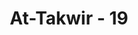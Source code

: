 ---
title: "At-Takwir - 19"
no: 19
arabic_no: ١٩
ayah: اِنَّهٗ لَقَوْلُ رَسُوْلٍ كَرِيْمٍۙ
translation: "sesungguhnya (Al-Qur'an) itu benar-benar firman (Allah yang dibawa oleh) utusan yang mulia (Jibril),"
tafsir: "Dalam ayat-ayat ini, Allah menjelaskan objek sumpah yang disebutkan dalam ayat 15-18 di atas, yaitu sesungguhnya apa yang diberitahukan oleh Muhammad saw tentang peristiwa-peristiwa hari Kiamat bukanlah kata-kata seorang dukun atau isapan jempol. Akan tetapi, benar-benar wahyu yang dibawa oleh Malaikat Jibril dari Tuhannya. Allah telah menyifati utusan yang membawa Al-Qur'an tersebut, yaitu Malaikat Jibril, dengan lima macam sifat yang mengandung keutamaan:\n\n1.Yang mulia pada sisi Tuhannya karena Allah memberikan padanya sesuatu yang paling berharga yaitu hidayah, dan memerintahkannya untuk menyampaikan hidayah itu kepada para nabi-Nya diteruskan kepada para hamba-Nya.\n\n2.Yang mempunyai kekuatan dalam memelihara Al-Qur'an jauh dari sifat pelupa atau keliru.\n\n3.Yang mempunyai kedudukan tinggi di sisi Allah yang mempunyai 'Arasy.\n\n4.Yang ditaati di kalangan malaikat karena kewenangannya.\n\n5.Yang dipercaya untuk menyampaikan wahyu karena terpelihara dari sifat-sifat khianat dan penyelewengan."
---